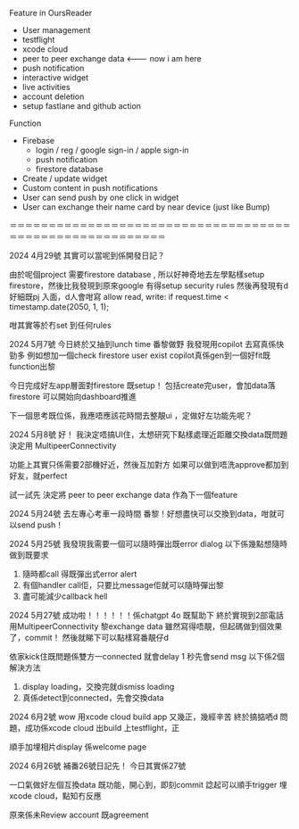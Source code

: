 Feature in OursReader
- User management  
- testflight
- xcode cloud 
- peer to peer exchange data <--- now i am here
- push notification
- interactive widget 
- live activities
- account deletion
- setup fastlane and github action 


Function
- Firebase
  - login / reg / google sign-in / apple sign-in
  - push notification
  - firestore database
- Create / update widget
- Custom content in push notifications
- User can send push by one click in widget
- User can exchange their name card by near device (just like Bump)

＝＝＝＝＝＝＝＝＝＝＝＝＝＝＝＝＝＝＝＝＝＝＝＝＝＝＝＝＝＝＝＝＝＝＝＝＝＝＝＝＝＝＝＝＝＝＝＝＝＝＝＝＝＝＝＝

2024 4月29號 
其實可以當呢到係開發日記？

由於呢個project 需要firestore database , 所以好神奇地去左學點樣setup firestore，然後比我發現到原來google 有得setup security rules
然後再發現有d 好細既pj 入面，d人會咁寫
allow read, write: 
    if  request.time < timestamp.date(2050, 1, 1); 

咁其實等於冇set 到任何rules 


2024 5月7號
今日終於又抽到lunch time 番黎做野
我發現用copilot 去寫真係快勁多
例如想加一個check firestore user exist
copilot真係gen到一個好fit既function出黎

今日完成好左app層面對firestore 既setup！
包括create完user，會加data落firestore 
可以開始向dashboard推進

下一個思考既位係，我應唔應該花時間去整靚ui ，定做好左功能先呢？ 


2024 5月8號
好！ 我決定唔搞UI住，太想研究下點樣處理近距離交換data既問題
決定用 MultipeerConnectivity

功能上其實只係需要2部機好近，然後互加對方
如果可以做到唔洗approve都加到好友，就perfect

試一試先 
決定將 peer to peer exchange data 作為下一個feature



2024 5月24號
去左專心考車一段時間
番黎！好想盡快可以交換到data，咁就可以send push！

2024 5月25號
我發現我需要一個可以隨時彈出既error dialog
以下係幾點想隨時做到既要求
1. 隨時都call 得既彈出式error alert
2. 有個handler call佢，只要比message佢就可以隨時彈出黎
3. 盡可能減少callback hell

2024 5月27號
成功啦！！！！！！係chatgpt 4o 既幫助下
終於實現到2部電話用MultipeerConnectivity 黎exchange data
雖然寫得唔靚，但起碼做到個效果了，commit！ 然後就睇下可以點樣寫番靚仔d

依家kick住既問題係雙方一connected 就會delay 1 秒先會send msg
以下係2個解決方法
1. display loading，交換完就dismiss loading 
2. 真係detect到connected，先會交換data 
 

2024 6月2號
wow 用xcode cloud build app 又幾正，幾經辛苦 
終於搞掂哂d 問題，成功係xcode cloud 出build 上testflight，正

順手加埋相片display 係welcome page

2024 6月26號
補番26號日記先！ 今日其實係27號

一口氣做好左個互換data 既功能，開心到，即刻commit
諗起可以順手trigger 埋xcode cloud，點知冇反應

原來係未Review account 既agreement 
 

